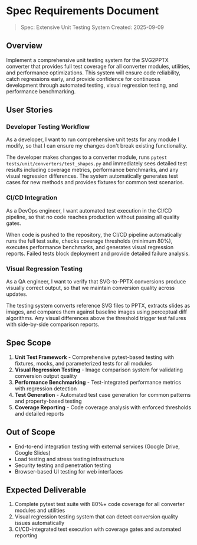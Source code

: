 # Spec Requirements Document

> Spec: Extensive Unit Testing System
> Created: 2025-09-09

## Overview

Implement a comprehensive unit testing system for the SVG2PPTX converter that provides full test coverage for all converter modules, utilities, and performance optimizations. This system will ensure code reliability, catch regressions early, and provide confidence for continuous development through automated testing, visual regression testing, and performance benchmarking.

## User Stories

### Developer Testing Workflow

As a developer, I want to run comprehensive unit tests for any module I modify, so that I can ensure my changes don't break existing functionality.

The developer makes changes to a converter module, runs `pytest tests/unit/converters/test_shapes.py` and immediately sees detailed test results including coverage metrics, performance benchmarks, and any visual regression differences. The system automatically generates test cases for new methods and provides fixtures for common test scenarios.

### CI/CD Integration

As a DevOps engineer, I want automated test execution in the CI/CD pipeline, so that no code reaches production without passing all quality gates.

When code is pushed to the repository, the CI/CD pipeline automatically runs the full test suite, checks coverage thresholds (minimum 80%), executes performance benchmarks, and generates visual regression reports. Failed tests block deployment and provide detailed failure analysis.

### Visual Regression Testing

As a QA engineer, I want to verify that SVG-to-PPTX conversions produce visually correct output, so that we maintain conversion quality across updates.

The testing system converts reference SVG files to PPTX, extracts slides as images, and compares them against baseline images using perceptual diff algorithms. Any visual differences above the threshold trigger test failures with side-by-side comparison reports.

## Spec Scope

1. **Unit Test Framework** - Comprehensive pytest-based testing with fixtures, mocks, and parameterized tests for all modules
2. **Visual Regression Testing** - Image comparison system for validating conversion output quality
3. **Performance Benchmarking** - Test-integrated performance metrics with regression detection
4. **Test Generation** - Automated test case generation for common patterns and property-based testing
5. **Coverage Reporting** - Code coverage analysis with enforced thresholds and detailed reports

## Out of Scope

- End-to-end integration testing with external services (Google Drive, Google Slides)
- Load testing and stress testing infrastructure
- Security testing and penetration testing
- Browser-based UI testing for web interfaces

## Expected Deliverable

1. Complete pytest test suite with 80%+ code coverage for all converter modules and utilities
2. Visual regression testing system that can detect conversion quality issues automatically
3. CI/CD-integrated test execution with coverage gates and automated reporting